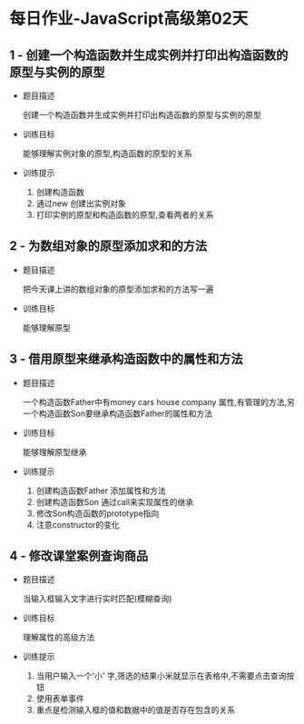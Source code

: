 # 每日作业-JavaScript高级第02天



## 1 - 创建一个构造函数并生成实例并打印出构造函数的原型与实例的原型

- 题目描述

   创建一个构造函数并生成实例并打印出构造函数的原型与实例的原型


- 训练目标

  能够理解实例对象的原型,构造函数的原型的关系

- 训练提示

    1. 创建构造函数
    2. 通过new 创建出实例对象
    3. 打印实例的原型和构造函数的原型,查看两者的关系



## 2 - 为数组对象的原型添加求和的方法

- 题目描述

  把今天课上讲的数组对象的原型添加求和的方法写一遍

- 训练目标

  能够理解原型

## 3 - 借用原型来继承构造函数中的属性和方法

- 题目描述

  一个构造函数Father中有money cars house company 属性,有管理的方法,另一个构造函数Son要继承构造函数Father的属性和方法


- 训练目标

  能够理解原型继承

- 训练提示

  1. 创建构造函数Father 添加属性和方法
  2. 创建构造函数Son 通过call来实现属性的继承
  3. 修改Son构造函数的prototype指向
  4. 注意constructor的变化



## 4 - 修改课堂案例查询商品

- 题目描述

  当输入框输入文字进行实时匹配(模糊查询) 

- 训练目标 

  理解属性的高级方法

- 训练提示

  1. 当用户输入一个'小' 字,筛选的结果小米就显示在表格中,不需要点击查询按钮
  2. 使用表单事件
  3. 重点是检测输入框的值和数据中的值是否存在包含的关系

  ​

  ​

